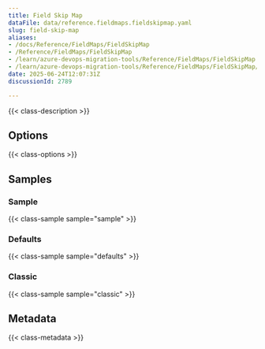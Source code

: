 ```yaml
---
title: Field Skip Map
dataFile: data/reference.fieldmaps.fieldskipmap.yaml
slug: field-skip-map
aliases:
- /docs/Reference/FieldMaps/FieldSkipMap
- /Reference/FieldMaps/FieldSkipMap
- /learn/azure-devops-migration-tools/Reference/FieldMaps/FieldSkipMap
- /learn/azure-devops-migration-tools/Reference/FieldMaps/FieldSkipMap/index.md
date: 2025-06-24T12:07:31Z
discussionId: 2789

---
```

{{< class-description >}}

## Options

{{< class-options >}}

## Samples

### Sample

{{< class-sample sample="sample" >}}

### Defaults

{{< class-sample sample="defaults" >}}

### Classic

{{< class-sample sample="classic" >}}

## Metadata

{{< class-metadata >}}
